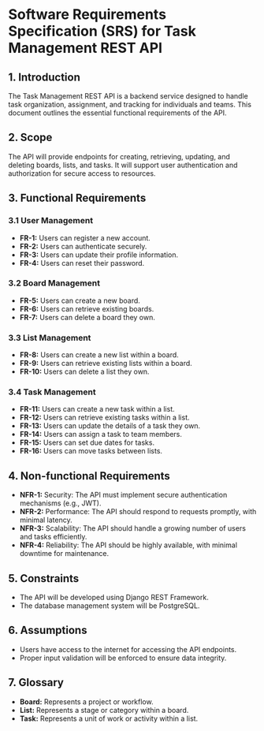# Software Requirements Specification (SRS) for Task Management REST API

## 1. Introduction

The Task Management REST API is a backend service designed to handle task organization, assignment, and tracking for individuals and teams. This document outlines the essential functional requirements of the API.

## 2. Scope

The API will provide endpoints for creating, retrieving, updating, and deleting boards, lists, and tasks. It will support user authentication and authorization for secure access to resources.

## 3. Functional Requirements

### 3.1 User Management

- **FR-1:** Users can register a new account.
- **FR-2:** Users can authenticate securely.
- **FR-3:** Users can update their profile information.
- **FR-4:** Users can reset their password.

### 3.2 Board Management

- **FR-5:** Users can create a new board.
- **FR-6:** Users can retrieve existing boards.
- **FR-7:** Users can delete a board they own.

### 3.3 List Management

- **FR-8:** Users can create a new list within a board.
- **FR-9:** Users can retrieve existing lists within a board.
- **FR-10:** Users can delete a list they own.

### 3.4 Task Management

- **FR-11:** Users can create a new task within a list.
- **FR-12:** Users can retrieve existing tasks within a list.
- **FR-13:** Users can update the details of a task they own.
- **FR-14:** Users can assign a task to team members.
- **FR-15:** Users can set due dates for tasks.
- **FR-16:** Users can move tasks between lists.

## 4. Non-functional Requirements

- **NFR-1:** Security: The API must implement secure authentication mechanisms (e.g., JWT).
- **NFR-2:** Performance: The API should respond to requests promptly, with minimal latency.
- **NFR-3:** Scalability: The API should handle a growing number of users and tasks efficiently.
- **NFR-4:** Reliability: The API should be highly available, with minimal downtime for maintenance.

## 5. Constraints

- The API will be developed using Django REST Framework.
- The database management system will be PostgreSQL.

## 6. Assumptions

- Users have access to the internet for accessing the API endpoints.
- Proper input validation will be enforced to ensure data integrity.

## 7. Glossary

- **Board:** Represents a project or workflow.
- **List:** Represents a stage or category within a board.
- **Task:** Represents a unit of work or activity within a list.
